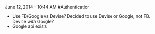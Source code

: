 June 12, 2014 - 10:44 AM
#Authentication
- Use FB/Google vs Devise? Decided to use Devise or Google, not FB. Device _with_ Google?
- Google api exists


